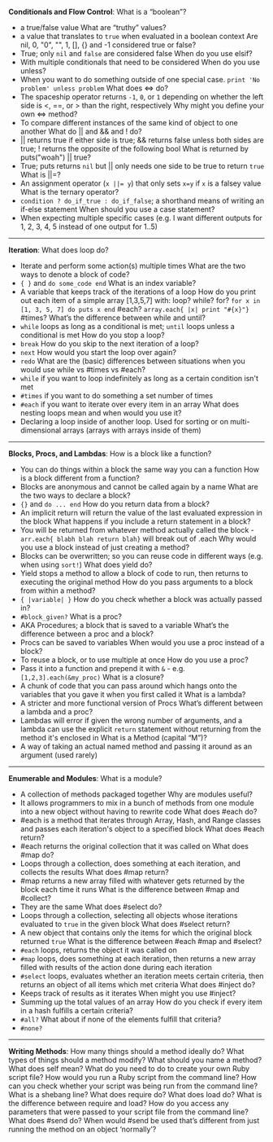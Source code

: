 **Conditionals and Flow Control**:
What is a “boolean”?
  - a true/false value
What are “truthy” values?
  - a value that translates to `true` when evaluated in a boolean context
Are nil, 0, "0", "", 1, [], {} and -1 considered true or false?
  - True; only `nil` and `false` are considered false
When do you use elsif?
  - With multiple conditionals that need to be considered
When do you use unless?
  - When you want to do something outside of one special case. `print 'No problem' unless problem`
What does <=> do?
  - The spaceship operator returns `-1`, `0`, or `1` depending on whether the left side is <, ==, or > than the right, respectively
Why might you define your own <=> method?
  - To compare different instances of the same kind of object to one another
What do || and && and ! do?
  - || returns true if either side is true; && returns false unless both sides are true; ! returns the opposite of the following bool
What is returned by puts("woah") || true?
  - True; puts returns `nil` but || only needs one side to be true to return `true`
What is ||=?
  - An assignment operator (`x ||= y`) that only sets `x=y` if `x` is a falsey value
What is the ternary operator?
  - `condition ? do_if_true : do_if_false`; a shorthand means of writing an if-else statement
When should you use a case statement?
  - When expecting multiple specific cases (e.g. I want different outputs for 1, 2, 3, 4, 5 instead of one output for 1..5)

---

**Iteration**:
What does loop do?
  - Iterate and perform some action(s) multiple times
What are the two ways to denote a block of code?
  - `{ }` and `do some_code end`
What is an index variable?
  - A variable that keeps track of the iterations of a loop
How do you print out each item of a simple array [1,3,5,7] with:
loop?
while?
for? `for x in [1, 3, 5, 7] do puts x end`
\#each? `array.each{ |x| print "#{x}"}`
\#times?
What’s the difference between while and until?
  - `while` loops as long as a conditional is met; `until` loops unless a conditional is met
How do you stop a loop?
  - `break`
How do you skip to the next iteration of a loop?
  - `next`
How would you start the loop over again?
  - `redo`
What are the (basic) differences between situations when you would use while vs #times vs #each?
  - `while` if you want to loop indefinitely as long as a certain condition isn't met
  - `#times` if you want to do something a set number of times
  - `#each` if you want to iterate over every item in an array
What does nesting loops mean and when would you use it?
  - Declaring a loop inside of another loop. Used for sorting or on multi-dimensional arrays (arrays with arrays inside of them)

---

**Blocks, Procs, and Lambdas**:
How is a block like a function?
  - You can do things within a block the same way you can a function
How is a block different from a function?
  - Blocks are anonymous and cannot be called again by a name
What are the two ways to declare a block?
  - `{}` and `do ... end`
How do you return data from a block?
  - An implicit return will return the value of the last evaluated expression in the block
What happens if you include a return statement in a block?
  - You will be returned from whatever method actually called the block - `arr.each{ blabh blah return blah}` will break out of .each
Why would you use a block instead of just creating a method?
  - Blocks can be overwritten; so you can reuse code in different ways (e.g. when using `sort!`)
What does yield do?
  - Yield stops a method to allow a block of code to run, then returns to executing the original method
How do you pass arguments to a block from within a method?
  - `{ |variable| }`
How do you check whether a block was actually passed in?
  - `#block_given?`
What is a proc?
  -  AKA Procedures; a block that is saved to a variable
What’s the difference between a proc and a block?
  - Procs can be saved to variables
When would you use a proc instead of a block?
  - To reuse a block, or to use multiple at once
How do you use a proc?
  - Pass it into a function and prepend it with `&` - e.g. `[1,2,3].each(&my_proc)`
What is a closure?
  - A chunk of code that you can pass around which hangs onto the variables that you gave it when you first called it
What is a lambda?
  - A stricter and more functional version of Procs
What’s different between a lambda and a proc?
  - Lambdas will error if given the wrong number of arguments, and a lambda can use the explicit `return` statement without returning from the method it's enclosed in
What is a Method (capital “M”)?
  - A way of taking an actual named method and passing it around as an argument (used rarely)
---

**Enumerable and Modules**:
What is a module?
  - A collection of methods packaged together
Why are modules useful?
  - It allows programmers to mix in a bunch of methods from one module into a new object without having to rewrite code
What does #each do?
  - #each is a method that iterates through Array, Hash, and Range classes and passes each iteration's object to a specified block
What does #each return?
  - #each returns the original collection that it was called on
What does #map do?
  - Loops through a collection, does something at each iteration, and collects the results
What does #map return?
  - #map returns a new array filled with whatever gets returned by the block each time it runs
What is the difference between #map and #collect?
  - They are the same
What does #select do?
  - Loops through a collection, selecting all objects whose iterations evaluated to `true` in the given block
What does #select return?
  - A new object that contains only the items for which the original block returned `true`
What is the difference between #each #map and #select?
  - `#each` loops, returns the object it was called on
  - `#map` loops, does something at each iteration, then returns a new array filled with results of the action done during each iteration
  - `#select` loops, evaluates whether an iteration meets certain criteria, then returns an object of all items which met criteria
What does #inject do?
  - Keeps track of results as it iterates
When might you use #inject?
  - Summing up the total values of an array
How do you check if every item in a hash fulfills a certain criteria?
  - `#all?`
What about if none of the elements fulfill that criteria?
  - `#none?`

---

**Writing Methods**:
How many things should a method ideally do?
What types of things should a method modify?
What should you name a method?
What does self mean?
What do you need to do to create your own Ruby script file?
How would you run a Ruby script from the command line?
How can you check whether your script was being run from the command line?
What is a shebang line?
What does require do?
What does load do?
What is the difference between require and load?
How do you access any parameters that were passed to your script file from the command line?
What does #send do?
When would #send be used that’s different from just running the method on an object ‘normally’?
